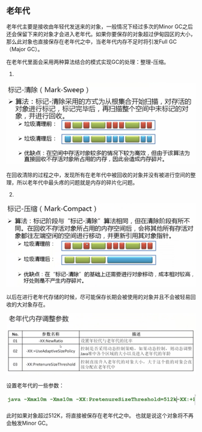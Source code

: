 ## 老年代

老年代主要是接收由年轻代发送来的对象，一般情况下经过多次的Minor GC之后还会保留下来的对象才会进入老年代。如果你要保存的对象超过伊甸园区的大小，那么此对象也直接保存在老年代之中，当老年代内存不足时将引发Full GC（Major GC）。

在老年代里面会采用两种算法结合的模式实现GC的处理：整理-压缩。

1.
  
![](/assets/3241517068298_.pic_hd.jpg)

在回收清除的过程之中，发现所有在老年代中被回收的对象并没有被进行空间的整理，所以老年代中最头疼的问题就是内存的碎片化问题。

2. 

![](/assets/3251517069024_.pic_hd.jpg)

以后在进行老年代存储的时候，尽可能保存长期会被使用的对象并且不会被轻易回收的大对象存在。

![](/assets/3261517069129_.pic_hd.jpg)

设置老年代的一些参数：

![](/assets/3271517069212_.pic.jpg)

此时如果对象超过512K，将直接被保存在老年代之中。 也就是说这个对象将不再会触发Minor GC。